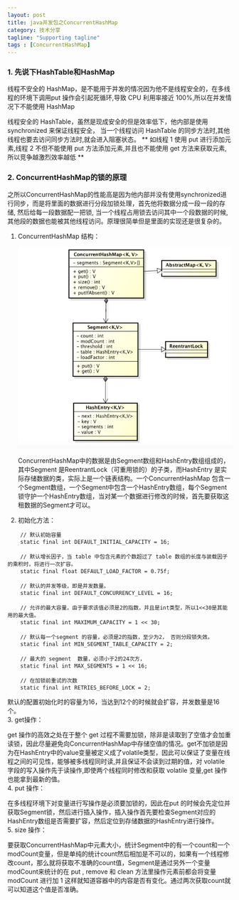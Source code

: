 ```yaml
---
layout: post
title: java并发包之ConcurrentHashMap   
category: 技术分享
tagline: "Supporting tagline"
tags : [ConcurrentHashMap]
---
```




### 1. 先说下HashTable和HashMap

线程不安全的 HashMap，是不能用于并发的情况因为他不是线程安全的，在多线程的环境下调用put 操作会引起死循环,导致 CPU 利用率接近 100%,所以在并发情况下不能使用 HashMap  

线程安全的 HashTable，虽然是现成安全的但是效率低下，他内部是使用synchronized 来保证线程安全， 当一个线程访问 HashTable 的同步方法时,其他线程也要去访问同步方法时,就会进入阻塞状态。
** 如线程 1 使用 put 进行添加元素,线程 2 不但不能使用 put 方法添加元素,并且也不能使用 get 方法来获取元素,所以竞争越激烈效率越低 **  

<!--break-->

### 2. ConcurrentHashMap的锁的原理  

之所以ConcurrentHashMap的性能高是因为他内部并没有使用synchronized进行同步，而是将里面的数据进行分段加锁处理，首先他将数据分成一段一段的存储, 然后给每一段数据配一把锁, 当一个线程占用锁去访问其中一个段数据的时候, 其他段的数据也能被其他线程访问。原理很简单但是里面的实现还是很复杂的。

1. ConcurrentHashMap 结构：  
    
    ![ConcurrentHashMap 结构](/images/concurrenthashmap-structure.png)  
    
    ConcurrentHashMap中的数据是由Segment数组和HashEntry数组组成的，其中Segment 是ReentrantLock（可重用锁的）的子类，而HashEntry 是实际存储数据的类，实际上是一个链表结构。一个ConcurrentHashMap 包含一个Segment数组，一个Segment中包含一个HashEntry数组，每个Segment锁守护一个HashEntry数组，当对某一个数据进行修改的时候，首先要获取这租数据的Segment才可以。

2. 初始化方法：  

```
	// 默认初始容量
    static final int DEFAULT_INITIAL_CAPACITY = 16;
    
 	// 默认增长因子，当 table 中包含元素的个数超过了 table 数组的长度与装载因子的乘积时，将进行一次扩容。
    static final float DEFAULT_LOAD_FACTOR = 0.75f;
    
	// 默认的并发等级，即是并发数量。
    static final int DEFAULT_CONCURRENCY_LEVEL = 16;
	
	// 允许的最大容量，由于要求该值必须是2的指数，并且是int类型，所以1<<30是其能用的最大值。
    static final int MAXIMUM_CAPACITY = 1 << 30;
	
	// 默认每一个segment 的容量，必须是2的指数，至少为2， 否则分段锁失效。
    static final int MIN_SEGMENT_TABLE_CAPACITY = 2;
	
	// 最大的 segment  数量，必须小于2的24次方，
    static final int MAX_SEGMENTS = 1 << 16; 
	
	// 在加锁前重试的次数
    static final int RETRIES_BEFORE_LOCK = 2;

```  

默认的配置初始化时的容量为16，当达到12个的时候就会扩容，并发数量是16个。  
3. get操作：  
    
   get 操作的高效之处在于整个 get 过程不需要加锁，除非是读取到了空值才会加重读锁，因此尽量避免向ConcurrentHashMap中存储空值的情况。get不加锁是因为在HashEntry中的value变量被定义成了volatile类型，因此可以保证了变量在线程之间的可见性，能够被多线程同时读,并且保证不会读到过期的值，对 volatile 字段的写入操作先于读操作,即使两个线程同时修改和获取 volatile 变量,get 操作 也能拿到最新的值。  
4. put 操作：  
   
   在多线程环境下对变量进行写操作是必须要加锁的，因此在put 的时候会先定位并获取Segment锁，然后进行插入操作，插入操作首先要检查Segment对应的HashEntry数组是否需要扩容，然后定位到存储数据的HashEntry进行操作。  
5. size 操作：

   要获取ConcurrentHashMap中元素大小，统计Segment中的有一个count和一个modCount变量，但是单纯的统计count然后相加是不可以的，如果有一个线程修改count，那么就将获取不准确的count值，Segment是通过另外一个变量modCount来统计的在 put , remove 和 clean 方法里操作元素前都会将变量 modCount 进行加 1  这样就知道容器中的内容是否有变化。通过两次获取count就可以知道这个值是否准确。 

